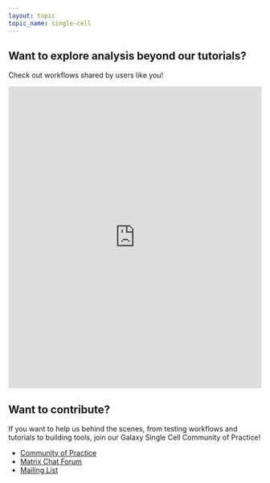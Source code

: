 ```yaml
---
layout: topic
topic_name: single-cell
---
```


## Want to explore analysis beyond our tutorials?

Check out workflows shared by users like you!

<iframe src="https://training.galaxyproject.org/training-material/workflows/embed.html?query=single-cell" height="600px" width="100%" class="gtn-embed" frameborder="0"></iframe>

## Want to contribute?

If you want to help us behind the scenes, from testing workflows and tutorials to building tools, join our Galaxy Single Cell Community of Practice!

 - <i class="fa fa-hand-o-right" aria-hidden="true"></i> [Community of Practice](https://galaxyproject.org/projects/singlecell/)
 - <i class="fa fa-comments-o" aria-hidden="true"></i> [Matrix Chat Forum](https://matrix.to/#/#usegalaxy-eu_single-cell-workflows:gitter.im)
 - <i class="fa fa-envelope" aria-hidden="true"> </i> [Mailing List](https://lists.galaxyproject.org/lists/single-cell-cop.lists.galaxyproject.org/)
